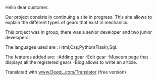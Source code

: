 Hello dear customer.

Our project consists in continuing a site in progress.
This site allows to explain the different types of gears that exist in mechanics.

This project was in group, there was a senior developer and two junior developers.

The languages used are : Html,Css,Python(Flask),Sql.

The features added are:
-Adding gear
-Edit gear
-Museum page that displays all the registered gears
-Blog allows to write an article.

Translated with www.DeepL.com/Translator (free version)